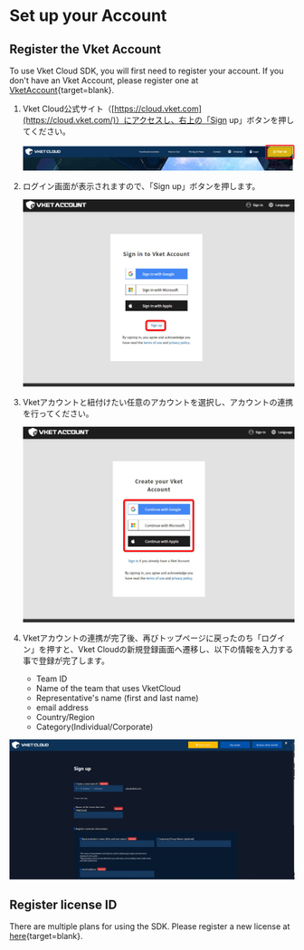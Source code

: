 # Set up your Account

## Register the Vket Account

To use Vket Cloud SDK, you will first need to register your account. If you don't have an Vket Account, please register one at [VketAccount](https://account.vket.com/?locale=en){target=blank}.

1. Vket Cloud公式サイト（[https://cloud.vket.com](https://cloud.vket.com/)）にアクセスし、右上の「Sign up」ボタンを押してください。

    ![setupaccount_1](./img/setupaccount_1.en.jpg)

1. ログイン画面が表示されますので、「Sign up」ボタンを押します。

    ![setupaccount_2](./img/setupaccount_2.en.jpg)

1. Vketアカウントと紐付けたい任意のアカウントを選択し、アカウントの連携を行ってください。

    ![setupaccount_2](./img/setupaccount_3.en.jpg)

1. Vketアカウントの連携が完了後、再びトップページに戻ったのち「ログイン」を押すと、Vket Cloudの新規登録画面へ遷移し、以下の情報を入力する事で登録が完了します。

    - Team ID
    - Name of the team that uses VketCloud
    - Representative's name (first and last name)
    - email address
    - Country/Region
    - Category(Individual/Corporate)

![setupaccount_2](./img/setupaccount_4.en.jpg)

## Register license ID

There are multiple plans for using the SDK. Please register a new license at [here](https://cloud.vket.com/#howto){target=blank}.
